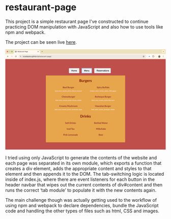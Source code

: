 # restaurant-page

This project is a simple restaurant page I've constructed to continue practicing DOM manipulation with JavaScript and also how to use tools like npm and webpack.

The project can be seen live [here](https://lucasbpaiva.github.io/restaurant-page/).

![project-demo](./src/images/project-demo.png)

I tried using only JavaScript to generate the contents of the website and each page was separated in its own module, which exports a function that creates a div element, adds the appropriate content and styles to that element and then appends it to the DOM. The tab-switching logic is located inside of index.js, where there are event listeners for each button in the header navbar that wipes out the current contents of div#content and then runs the correct ‘tab module’ to populate it with the new contents again. 

The main challenge though was actually getting used to the workflow of using npm and webpack to declare dependencies, bundle the JavaScript code and handling the other types of files such as html, CSS and images.